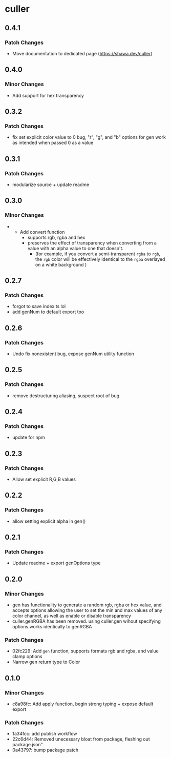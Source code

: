 # culler

## 0.4.1

### Patch Changes

- Move documentation to dedicated page (https://shawa.dev/culler)

## 0.4.0

### Minor Changes

- Add support for hex transparency

## 0.3.2

### Patch Changes

- fix set explicit color value to 0 bug, "r", "g", and "b" options for gen work as intended when passed 0 as a value

## 0.3.1

### Patch Changes

- modularize source + update readme

## 0.3.0

### Minor Changes

- - Add convert function
    - supports rgb, rgba and hex
    - preserves the effect of transparency when converting from a value with an alpha value to one that doesn't.
      - (for example, if you convert a semi-transparent `rgba` to `rgb`, the `rgb` color will be effectively identical to the `rgba` overlayed on a white background )

## 0.2.7

### Patch Changes

- forgot to save index.ts lol
- add genNum to default export too

## 0.2.6

### Patch Changes

- Undo fix nonexistent bug, expose genNum utility function

## 0.2.5

### Patch Changes

- remove destructuring aliasing, suspect root of bug

## 0.2.4

### Patch Changes

- update for npm

## 0.2.3

### Patch Changes

- Allow set explicit R,G,B values

## 0.2.2

### Patch Changes

- allow setting explicit alpha in gen()

## 0.2.1

### Patch Changes

- Update readme + export genOptions type

## 0.2.0

### Minor Changes

- gen has functionality to generate a random rgb, rgba or hex value, and accepts options allowing the user to set the min and max values of any color channel, as well as enable or disable transparency
- culler.genRGBA has been removed. using culler.gen wihout specifying options works identically to genRGBA

### Patch Changes

- 02fc229: Add `gen` function, supports formats rgb and rgba, and value clamp options
- Narrow gen return type to Color

## 0.1.0

### Minor Changes

- c8a98fc: Add apply function, begin strong typing + expose default export

### Patch Changes

- 1a34fcc: add publish workflow
- 22c6d44: Removed unecessary bloat from package, fleshing out package.json"
- 0a43797: bump package patch
